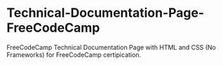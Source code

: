 # Technical-Documentation-Page-FreeCodeCamp
FreeCodeCamp Technical Documentation Page with HTML and CSS (No Frameworks) for FreeCodeCamp certipication.
